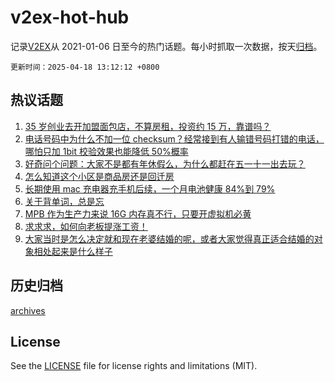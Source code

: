 # v2ex-hot-hub

 记录[V2EX](https://www.v2ex.com/)从 2021-01-06 日至今的热门话题。每小时抓取一次数据，按天[归档](archives)。

`更新时间：2025-04-18 13:12:12 +0800`

## 热议话题

1. [35 岁创业去开加盟面包店，不算房租，投资约 15 万，靠谱吗？](https://www.v2ex.com/t/1126241)
1. [电话号码中为什么不加一位 checksum？经常接到有人输错号码打错的电话，哪怕只加 1bit 校验效果也能降低 50%概率](https://www.v2ex.com/t/1126194)
1. [好奇问个问题：大家不是都有年休假么，为什么都赶在五一十一出去玩？](https://www.v2ex.com/t/1126208)
1. [怎么知道这个小区是商品房还是回迁房](https://www.v2ex.com/t/1126350)
1. [长期使用 mac 充电器充手机后续，一个月电池健康 84%到 79%](https://www.v2ex.com/t/1126347)
1. [关于背单词，总是忘](https://www.v2ex.com/t/1126341)
1. [MPB 作为生产力来说 16G 内存真不行，只要开虚拟机必黄](https://www.v2ex.com/t/1126160)
1. [求求求，如何向老板提涨工资！](https://www.v2ex.com/t/1126229)
1. [大家当时是怎么决定就和现在老婆结婚的呢，或者大家觉得真正适合结婚的对象相处起来是什么样子](https://www.v2ex.com/t/1126349)

## 历史归档

[archives](archives)

## License

See the [LICENSE](LICENSE) file for license rights and limitations (MIT).
